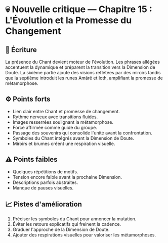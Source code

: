 # 💀 Nouvelle critique — Chapitre 15 : L'Évolution et la Promesse du Changement

## 🧠 Écriture
La présence du Chant devient moteur de l'évolution. Les phrases allégées accentuent la dynamique et préparent la transition vers la Dimension de Doute. La sixième partie ajoute des visions reflétées par des miroirs tandis que la septième introduit les runes Amārē et Ioth, amplifiant la promesse de métamorphose.

## ⚙️ Points forts
- Lien clair entre Chant et promesse de changement.
- Rythme nerveux avec transitions fluides.
- Images resserrées soulignant la métamorphose.
- Force affirmée comme guide du groupe.
- Passage des souvenirs qui consolide l'unité avant la confrontation.
- Symboles du Chant intégrés avant la Dimension de Doute.
- Miroirs et brumes créent une respiration visuelle.

## ⚠️ Points faibles
- Quelques répétitions de motifs.
- Tension encore faible avant la prochaine Dimension.
- Descriptions parfois abstraites.
- Manque de pauses visuelles.

## 📈 Pistes d'amélioration
1. Préciser les symboles du Chant pour annoncer la mutation.
2. Éviter les retours explicatifs qui freinent la cadence.
3. Graduer l'approche de la Dimension de Doute.
4. Ajouter des respirations visuelles pour valoriser les métamorphoses.
